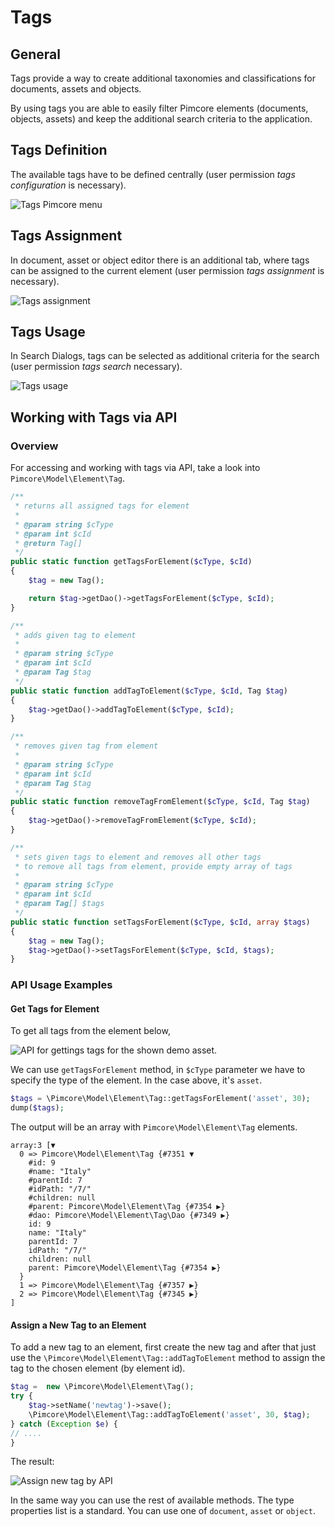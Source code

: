 # Tags

## General

Tags provide a way to create additional taxonomies and classifications for documents, assets and objects. 

By using tags you are able to easily filter Pimcore elements (documents, objects, assets) and keep the additional 
search criteria to the application.

## Tags Definition

The available tags have to be defined centrally (user permission *tags configuration* is necessary).
 
![Tags Pimcore menu](../img/tags_menu.png)

## Tags Assignment

In document, asset or object editor there is an additional tab, 
where tags can be assigned to the current element (user permission *tags assignment* is necessary).

![Tags assignment](../img/tags_assignment.png)

## Tags Usage

In Search Dialogs, tags can be selected as additional criteria for the search (user permission *tags search* necessary).

![Tags usage](../img/tags_filtering.png)

## Working with Tags via API

### Overview 

For accessing and working with tags via API, take a look into `Pimcore\Model\Element\Tag`.

```php
/**
 * returns all assigned tags for element
 *
 * @param string $cType
 * @param int $cId
 * @return Tag[]
 */
public static function getTagsForElement($cType, $cId)
{
    $tag = new Tag();

    return $tag->getDao()->getTagsForElement($cType, $cId);
}

/**
 * adds given tag to element
 *
 * @param string $cType
 * @param int $cId
 * @param Tag $tag
 */
public static function addTagToElement($cType, $cId, Tag $tag)
{
    $tag->getDao()->addTagToElement($cType, $cId);
}

/**
 * removes given tag from element
 *
 * @param string $cType
 * @param int $cId
 * @param Tag $tag
 */
public static function removeTagFromElement($cType, $cId, Tag $tag)
{
    $tag->getDao()->removeTagFromElement($cType, $cId);
}

/**
 * sets given tags to element and removes all other tags
 * to remove all tags from element, provide empty array of tags
 *
 * @param string $cType
 * @param int $cId
 * @param Tag[] $tags
 */
public static function setTagsForElement($cType, $cId, array $tags)
{
    $tag = new Tag();
    $tag->getDao()->setTagsForElement($cType, $cId, $tags);
}
```

### API Usage Examples

#### Get Tags for Element

To get all tags from the element below, 

![API for gettings tags for the shown demo asset.](../img/tags_api_get_tags.png)

We can use `getTagsForElement` method, in `$cType` parameter we have to specify the type of the element. 
In the case above, it's `asset`. 

```php
$tags = \Pimcore\Model\Element\Tag::getTagsForElement('asset', 30);
dump($tags);
```

The output will be an array with `Pimcore\Model\Element\Tag` elements.

```
array:3 [▼
  0 => Pimcore\Model\Element\Tag {#7351 ▼
    #id: 9
    #name: "Italy"
    #parentId: 7
    #idPath: "/7/"
    #children: null
    #parent: Pimcore\Model\Element\Tag {#7354 ▶}
    #dao: Pimcore\Model\Element\Tag\Dao {#7349 ▶}
    id: 9
    name: "Italy"
    parentId: 7
    idPath: "/7/"
    children: null
    parent: Pimcore\Model\Element\Tag {#7354 ▶}
  }
  1 => Pimcore\Model\Element\Tag {#7357 ▶}
  2 => Pimcore\Model\Element\Tag {#7345 ▶}
]  
```

#### Assign a New Tag to an Element

To add a new tag to an element, first create the new tag and after that just use the `\Pimcore\Model\Element\Tag::addTagToElement` 
method to assign the tag to the chosen element (by element id).

```php
$tag =  new \Pimcore\Model\Element\Tag();
try {
    $tag->setName('newtag')->save();
    \Pimcore\Model\Element\Tag::addTagToElement('asset', 30, $tag);
} catch (Exception $e) {
// ....
}

```

The result:

![Assign new tag by API](../img/tags_api_assign_new_element.png)

In the same way you can use the rest of available methods. 
The type properties list is a standard. You can use one of `document`, `asset` or `object`.
 
 
